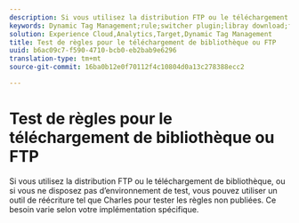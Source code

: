 ```yaml
---
description: Si vous utilisez la distribution FTP ou le téléchargement de bibliothèque, ou si vous ne disposez pas d’environnement de test, vous pouvez utiliser un outil de réécriture tel que Charles pour tester les règles non publiées. Ce besoin varie selon votre implémentation spécifique.
keywords: Dynamic Tag Management;rule;switcher plugin;libray download;ftp;rewrite tool;test unpublished rules;test rules;debug rule;charles
solution: Experience Cloud,Analytics,Target,Dynamic Tag Management
title: Test de règles pour le téléchargement de bibliothèque ou FTP
uuid: b6ac09c7-f590-4710-bcb0-eb2bab9e6296
translation-type: tm+mt
source-git-commit: 16ba0b12e0f70112f4c10804d0a13c278388ecc2

---
```



# Test de règles pour le téléchargement de bibliothèque ou FTP

Si vous utilisez la distribution FTP ou le téléchargement de bibliothèque, ou si vous ne disposez pas d’environnement de test, vous pouvez utiliser un outil de réécriture tel que Charles pour tester les règles non publiées. Ce besoin varie selon votre implémentation spécifique.

